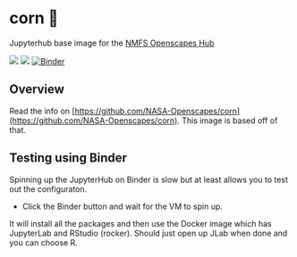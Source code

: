 # corn 🌽
 
Jupyterhub base image for the [NMFS Openscapes Hub](https://nmfs-openscapes.github.io/2023-Cloud-Hackathon/)

![](https://img.shields.io/docker/image-size/openscapes/python?sort=date)
<a href="https://hub.docker.com/repository/docker/openscapes/python/tags?page=1&ordering=last_updated"><img src="https://img.shields.io/docker/v/openscapes/python"></a> [![Binder](https://mybinder.org/badge_logo.svg)](https://mybinder.org/v2/gh/nmfs-openscapes/corn/HEAD)


## Overview

Read the info on [https://github.com/NASA-Openscapes/corn](https://github.com/NASA-Openscapes/corn). This image is based off of that.

## Testing using Binder

Spinning up the JupyterHub on Binder is slow but at least allows you to test out the configuraton.

* Click the Binder button and wait for the VM to spin up.

It will install all the packages and then use the Docker image which has JupyterLab and RStudio (rocker). Should just open up JLab when done and you can choose R.
